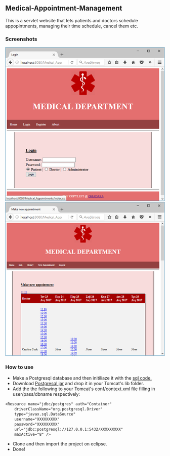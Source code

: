 ## Medical-Appointment-Management
This is a servlet website that lets patients and doctors schedule appopintments, managing their time schedule, cancel them etc.
### Screenshots
![A screenshot was supposed to be here.](/screenshot1.PNG)
![A screenshot was supposed to be here.](/screenshot2.PNG)
### How to use
- Make a Postgresql database and then initiliaze it with the [sql code.](https://github.com/MadProgrammerGR/Medical-Appointment-Management/blob/master/db.sql)
- Download [Postgresql jar](https://jdbc.postgresql.org/download.html) and drop it in your Tomcat's lib folder.
- Add the the following to your Tomcat's conf/context.xml file filling in user/pass/dbname respectively:
```
<Resource name="jdbc/postgres" auth="Container"
    driverClassName="org.postgresql.Driver"
    type="javax.sql.DataSource"
    username="XXXXXXXXX"
    password="XXXXXXXXX"
    url="jdbc:postgresql://127.0.0.1:5432/XXXXXXXXX"
    maxActive="8" />
```
- Clone and then import the project on eclipse.
- Done!
